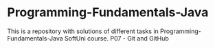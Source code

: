 # Programming-Fundamentals-Java
This is a repository with solutions of different tasks in Programming-Fundamentals-Java SoftUni course.
P07 - Git and GitHub